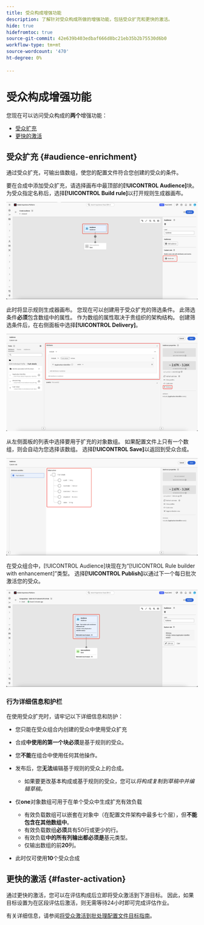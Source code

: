```yaml
---
title: 受众构成增强功能
description: 了解针对受众构成所做的增强功能，包括受众扩充和更快的激活。
hide: true
hidefromtoc: true
source-git-commit: 42e639b403edbaf666d8bc21eb35b2b75530d6b0
workflow-type: tm+mt
source-wordcount: '470'
ht-degree: 0%

---
```



# 受众构成增强功能

您现在可以访问受众构成的&#x200B;**两个**&#x200B;增强功能：

- [受众扩充](#audience-enrichment)
- [更快的激活](#faster-activation)

## 受众扩充 {#audience-enrichment}

通过受众扩充，可输出值数组，使您的配置文件符合您创建的受众的条件。

要在合成中添加受众扩充，请选择画布中最顶部的&#x200B;**[!UICONTROL Audience]**&#x200B;块。 为受众指定名称后，选择&#x200B;**[!UICONTROL Build rule]**&#x200B;以打开规则生成器画布。

![受众块以及“生成规则”按钮突出显示。](/help/segmentation/images/ui/composition-enhancements/select-build-rule.png)

此时将显示规则生成器画布。 您现在可以创建用于受众扩充的筛选条件。 此筛选条件&#x200B;**必须**&#x200B;包含数组中的属性。 作为数组的属性取决于贵组织的架构结构。 创建筛选条件后，在右侧面板中选择&#x200B;**[!UICONTROL Delivery]**。

![规则生成器画布显示可以具有扩充功能的受众示例。 传递按钮也突出显示。](/help/segmentation/images/ui/composition-enhancements/view-delivery.png)

从左侧面板的列表中选择要用于扩充的对象数组。 如果配置文件上只有一个数组，则会自动为您选择该数组。 选择&#x200B;**[!UICONTROL Save]**&#x200B;以返回到受众合成。

<!-- , as well as the fields you want to be used in the enrichment. -->

![将显示扩充树的架构树。](/help/segmentation/images/ui/composition-enhancements/view-schema-tree.png)

在受众组合中，[!UICONTROL Audience]块现在为“[!UICONTROL Rule builder with enhancement]”类型。 选择&#x200B;**[!UICONTROL Publish]**&#x200B;以通过下一个每日批次激活您的受众。

![受众块已突出显示，表明已添加具有扩充的受众。](/help/segmentation/images/ui/composition-enhancements/rule-builder-with-enrichment.png)

### 行为详细信息和护栏

在使用受众扩充时，请牢记以下详细信息和防护：

- 您只能在受众组合内创建的受众中使用受众扩充
- 合成&#x200B;**中使用的第一个块必须**&#x200B;是基于规则的受众。
- 您&#x200B;**不能**&#x200B;在组合中使用任何其他操作。
- 发布后，您&#x200B;**无法**&#x200B;编辑基于规则的受众上的合成。

   - 如果要更改基本构成或基于规则的受众，您可以&#x200B;*将构成复制到草稿中并编辑草稿。*

- 仅&#x200B;**one**&#x200B;对象数组可用于在单个受众中生成扩充有效负载

   - 有效负载数组可以嵌套在对象中（在配置文件架构中最多七个层），但&#x200B;**不能包含在其他数组中**。
   - 有效负载数组&#x200B;**必须**&#x200B;具有50行或更少的行。
   - 有效负载&#x200B;**中的所有列输出都必须是**&#x200B;基元类型。
   - 仅输出数组的前&#x200B;**20**&#x200B;列。

- 此时仅可使用&#x200B;**10**&#x200B;个受众合成

## 更快的激活 {#faster-activation}

通过更快的激活，您可以在评估构成后立即将受众激活到下游目标。 因此，如果目标设置为在区段评估后激活，则无需等待24小时即可完成评估作业。

有关详细信息，请参阅[将受众激活到批处理配置文件目标指南](/help/destinations/ui/activate-batch-profile-destinations.md#export-full-files)。
